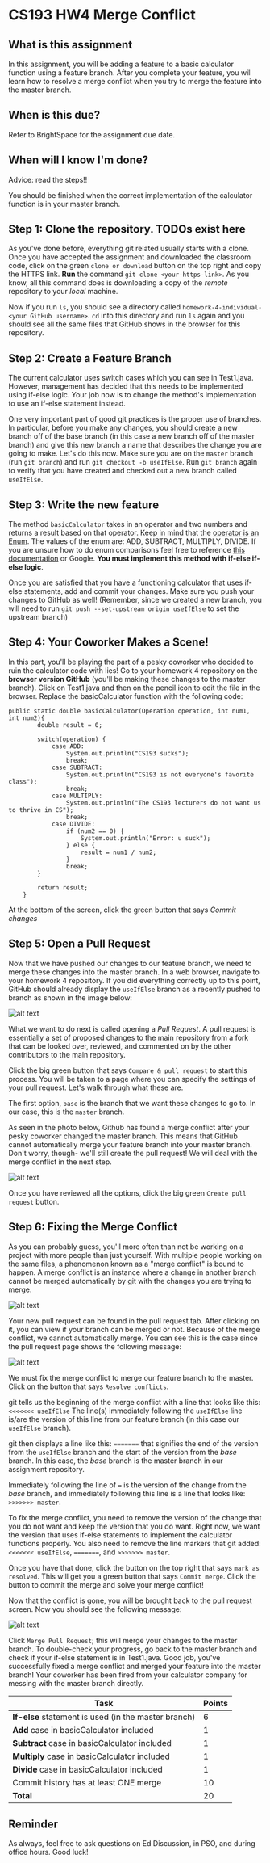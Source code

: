 # CS193 HW4 Merge Conflict
 
## What is this assignment

In this assignment, you will be adding a feature to a basic calculator function using a feature branch. After you complete your feature, you will learn how to resolve a merge conflict when you try to merge the feature into the master branch. 
 
## When is this due?

Refer to BrightSpace for the assignment due date.
 
## When will I know I'm done?

Advice: read the steps!!
 
You should be finished when the correct implementation of the calculator function is in your master branch.
 
## Step 1: Clone the repository. TODOs exist here

As you've done before, everything git related usually starts with a clone. Once you have accepted the assignment and downloaded the classroom code, click on the green `clone or download` button on the top right and copy the HTTPS link. **Run** the command `git clone <your-https-link>`. As you know, all this command does is downloading a copy of the *remote* repository to your *local* machine. 
 
Now if you run `ls`, you should see a directory called `homework-4-individual-<your GitHub username>`. `cd` into this directory and run `ls` again and you should see all the same files that GitHub shows in the browser for this repository. 

## Step 2: Create a Feature Branch
The current calculator uses switch cases which you can see in Test1.java. However, management has decided that this needs to be implemented using if-else logic. Your job now is to change the method's implementation to use an if-else statement instead. 

One very important part of good git practices is the proper use of branches. In particular, before you make any changes, you should create a new branch off of the base branch (in this case a new branch off of the master branch) and give this new branch a name that describes the change you are going to make. Let's do this now. Make sure you are on the `master` branch (run `git branch`) and run `git checkout -b useIfElse`. Run `git branch` again to verify that you have created and checked out a new branch called `useIfElse`.

## Step 3: Write the new feature

The method `basicCalculator` takes in an operator and two numbers and returns a result based on that operator. Keep in mind that the <ins>operator is an Enum</ins>. The values of the enum are: ADD, SUBTRACT, MULTIPLY, DIVIDE. If you are unsure how to do enum comparisons feel free to reference [this documentation](https://docs.oracle.com/javase/tutorial/java/javaOO/enum.html) or Google. **You must implement this method with if-else if-else logic**.

Once you are satisfied that you have a functioning calculator that uses if-else statements, add and commit your changes. Make sure you push your changes to GitHub as well! (Remember, since we created a new branch, you will need to run `git push --set-upstream origin useIfElse` to set the upstream branch)

## Step 4: Your Coworker Makes a Scene!

In this part, you'll be playing the part of a pesky coworker who decided to ruin the calculator code with lies! Go to your homework 4 repository on the **browser version GitHub** (you'll be making these changes to the master branch). Click on Test1.java and then on the pencil icon to edit the file in the browser. Replace the basicCalculator function with the following code:

```
public static double basicCalculator(Operation operation, int num1, int num2){
        double result = 0;

        switch(operation) {
            case ADD:
                System.out.println("CS193 sucks");
                break;
            case SUBTRACT:
                System.out.println("CS193 is not everyone's favorite class");
                break;
            case MULTIPLY:
                System.out.println("The CS193 lecturers do not want us to thrive in CS");
                break;
            case DIVIDE:
                if (num2 == 0) {
                    System.out.println("Error: u suck");
                } else {
                    result = num1 / num2;
                }
                break;
        }

        return result;
    }
```
At the bottom of the screen, click the green button that says *Commit changes*

## Step 5: Open a Pull Request

Now that we have pushed our changes to our feature branch, we need to merge these changes into the master branch. In a web browser, navigate to your homework 4 repository. If you did everything correctly up to this point, GitHub should already display the `useIfElse` branch as a recently pushed to branch as shown in the image below: 

![alt text](images/open_pr.PNG)

What we want to do next is called opening a *Pull Request*. A pull request is essentially a set of proposed changes to the main repository from a fork that can be looked over, reviewed, and commented on by the other contributors to the main repository.

Click the big green button that says `Compare & pull request` to start this process. You will be taken to a page where you can specify the settings of your pull request. Let's walk through what these are. 

The first option, `base` is the branch that we want these changes to go to. In our case, this is the `master` branch.

As seen in the photo below, Github has found a merge conflict after your pesky coworker changed the master branch. This means that GitHub cannot automatically merge your feature branch into your master branch. Don't worry, though- we'll still create the pull request! We will deal with the merge conflict in the next step. 

![alt text](images/compare_create_pr.PNG)

Once you have reviewed all the options, click the big green `Create pull request` button.

## Step 6: Fixing the Merge Conflict

As you can probably guess, you'll more often than not be working on a project with more people than just yourself. With multiple people working on the same files, a phenomenon known as a "merge conflict" is bound to happen. A merge conflict is an instance where a change in another branch cannot be merged automatically by git with the changes you are trying to merge.

![alt text](https://developer.atlassian.com/blog/2015/01/a-better-pull-request/merge-conflict.png) 

Your new pull request can be found in the pull request tab. After clicking on it, you can view if your branch can be merged or not. Because of the merge conflict, we cannot automatically merge. You can see this is the case since the pull request page shows the following message:

![alt text](images/resolve_conflict.PNG)

We must fix the merge conflict to merge our feature branch to the master. Click on the button that says `Resolve conflicts`.

git tells us the beginning of the merge conflict with a line that looks like this: `<<<<<<< useIfElse` The line(s) immediately following the `useIfElse` line is/are the version of this line from our feature branch (in this case our `useIfElse` branch). 

git then displays a line like this: `=======` that signifies the end of the version from the `useIfElse` branch and the start of the version from the *base* branch. In this case, the *base* branch is the master branch in our assignment repository. 

Immediately following the line of `=` is the version of the change from the *base* branch, and immediately following this line is a line that looks like: `>>>>>>> master`. 

To fix the merge conflict, you need to remove the version of the change that you do not want and keep the version that you do want. Right now, we want the version that uses if-else statements to implement the calculator functions properly. You also need to remove the line markers that git added: `<<<<<<< useIfElse`, `=======`, and `>>>>>>> master`. 

Once you have that done, click the button on the top right that says `mark as resolved`. This will get you a green button that says `Commit merge`. Click the button to commit the merge and solve your merge conflict!

Now that the conflict is gone, you will be brought back to the pull request screen. Now you should see the following message:

![alt text](images/yay.PNG)

Click `Merge Pull Request`; this will merge your changes to the master branch. To double-check your progress, go back to the master branch and check if your if-else statement is in Test1.java. Good job, you've successfully fixed a merge conflict and merged your feature into the master branch! Your coworker has been fired from your calculator company for messing with the master branch directly.

|                        Task                           |    Points    |
|  ---------------------------------------------------- |   ---------  |
| **If-else** statement is used (in the master branch)  |       6      |
| **Add** case in basicCalculator included              |       1      |
| **Subtract** case in basicCalculator included         |       1      |
| **Multiply** case in basicCalculator included         |       1      |
| **Divide** case in basicCalculator included           |       1      |
| Commit history has at least ONE merge                 |      10      |
| **Total**                                             |      20      |

## Reminder

As always, feel free to ask questions on Ed Discussion, in PSO, and during office hours. Good luck!
